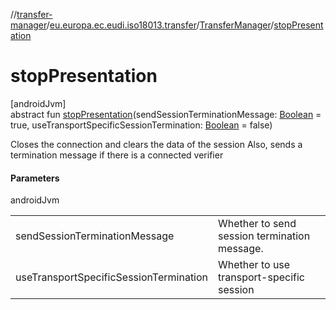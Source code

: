 //[transfer-manager](../../../index.md)/[eu.europa.ec.eudi.iso18013.transfer](../index.md)/[TransferManager](index.md)/[stopPresentation](stop-presentation.md)

# stopPresentation

[androidJvm]\
abstract fun [stopPresentation](stop-presentation.md)(sendSessionTerminationMessage: [Boolean](https://kotlinlang.org/api/latest/jvm/stdlib/kotlin/-boolean/index.html) = true, useTransportSpecificSessionTermination: [Boolean](https://kotlinlang.org/api/latest/jvm/stdlib/kotlin/-boolean/index.html) = false)

Closes the connection and clears the data of the session Also, sends a termination message if there is a connected verifier

#### Parameters

androidJvm

| | |
|---|---|
| sendSessionTerminationMessage | Whether to send session termination message. |
| useTransportSpecificSessionTermination | Whether to use transport-specific session |
